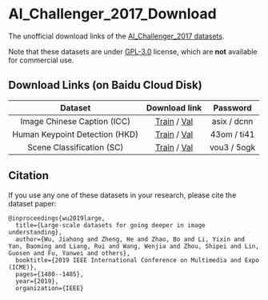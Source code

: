 # AI_Challenger_2017_Download

The unofficial download links of the [AI_Challenger_2017 datasets](https://github.com/AIChallenger/AI_Challenger_2017).

Note that these datasets are under [GPL-3.0](https://opensource.org/licenses/GPL-3.0) license, which are **not** available for commercial use. 

## Download Links (on Baidu Cloud Disk)
| Dataset | Download link | Password |
| :-: | :-: | :-: |
| Image Chinese Caption (ICC) | [Train](https://pan.baidu.com/s/1YziBPLiU2WmE0j35oaXeKw) / [Val](https://pan.baidu.com/s/1p_0V89d4wfxk-7f7QsU9rg) | asix / dcnn |
| Human Keypoint Detection (HKD) | [Train](https://pan.baidu.com/s/1soAkYImmQrXnSsxcF-YjxA) / [Val](https://pan.baidu.com/s/16pnIBBRqU16noVlZh-ksYA) | 43om / ti41 |
| Scene Classification (SC) | [Train](https://pan.baidu.com/s/1ZOJosoulaW2U_E9nHM8NeA) / [Val](https://pan.baidu.com/s/1qHVnZ8T59ioetzVv14-grQ) | vou3 / 5ogk |

## Citation
If you use any one of these datasets in your research, please cite the dataset paper:
```
@inproceedings{wu2019large,
  title={Large-scale datasets for going deeper in image understanding},
  author={Wu, Jiahong and Zheng, He and Zhao, Bo and Li, Yixin and Yan, Baoming and Liang, Rui and Wang, Wenjia and Zhou, Shipei and Lin, Guosen and Fu, Yanwei and others},
  booktitle={2019 IEEE International Conference on Multimedia and Expo (ICME)},
  pages={1480--1485},
  year={2019},
  organization={IEEE}
```
